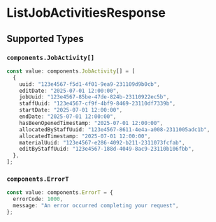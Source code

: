 # ListJobActivitiesResponse


## Supported Types

### `components.JobActivity[]`

```typescript
const value: components.JobActivity[] = [
  {
    uuid: "123e4567-f5d1-4f01-9ea9-231109d9b0cb",
    editDate: "2025-07-01 12:00:00",
    jobUuid: "123e4567-85be-47de-824b-23110922ec5b",
    staffUuid: "123e4567-cf9f-4bf9-8469-23110df7339b",
    startDate: "2025-07-01 12:00:00",
    endDate: "2025-07-01 12:00:00",
    hasBeenOpenedTimestamp: "2025-07-01 12:00:00",
    allocatedByStaffUuid: "123e4567-8611-4e4a-a008-2311005adc1b",
    allocatedTimestamp: "2025-07-01 12:00:00",
    materialUuid: "123e4567-e286-4092-b211-2311073fcfab",
    editByStaffUuid: "123e4567-188d-4049-8ac9-23110b106fbb",
  },
];
```

### `components.ErrorT`

```typescript
const value: components.ErrorT = {
  errorCode: 1000,
  message: "An error occurred completing your request",
};
```

